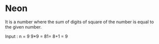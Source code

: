 # Neon
It is  a number where the sum of digits of square of the number is equal to the given number.

Input : n = 9
9*9 = 81= 8+1 = 9
